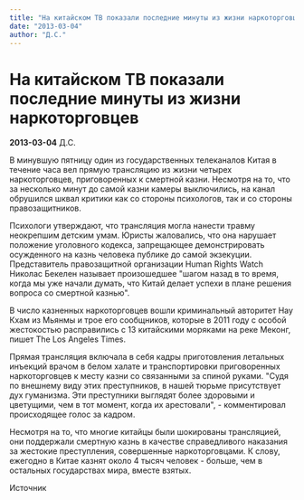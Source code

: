 ```yaml
---
title: "На китайском ТВ показали последние минуты из жизни наркоторговцев"
date: "2013-03-04"
author: "Д.С."
---
```


# На китайском ТВ показали последние минуты из жизни наркоторговцев

**2013-03-04** Д.С.

В  минувшую пятницу один из государственных телеканалов Китая в течение  часа вел прямую трансляцию из жизни четырех наркоторговцев,  приговоренных к смертной казни. Несмотря на то, что за несколько минут  до самой казни камеры выключились, на канал обрушился шквал критики как  со стороны психологов, так и со стороны правозащитников.





Психологи  утверждают, что трансляция могла нанести травму неокрепшим детским  умам. Юристы жаловались, что она нарушает положение уголовного  кодекса, запрещающее демонстрировать осужденного на казнь человека  публике до самой экзекуции. Представитель правозащитной организации  Human Rights Watch Николас Бекелен называет произошедшее "шагом назад в  то время, когда мы уже начали думать, что Китай делает успехи в плане  решения вопроса со смертной казнью".





В  число казненных наркоторговцев вошли криминальный авторитет Нау Кхам из  Мьянмы и трое его сообщников, которые в 2011 году с особой жестокостью  расправились с 13 китайскими моряками на реке Меконг, пишет The Los Angeles Times.





Прямая  трансляция включала в себя кадры приготовления летальных инъекций  врачом в белом халате и транспортировки приговоренных наркоторговцев к  месту казни со связанными за спиной руками. "Судя по внешнему виду этих  преступников, в нашей тюрьме присутствует дух гуманизма. Эти преступники  выглядят более здоровыми и цветущими, чем в тот момент, когда их  арестовали", - комментировал происходящее голос за кадром.





Несмотря  на то, что многие китайцы были шокированы трансляцией, они поддержали  смертную казнь в качестве справедливого наказания за жестокие  преступления, совершенные наркоторговцами. К слову, ежегодно в Китае  казнят около 4 тысяч человек - больше, чем в остальных государствах  мира, вместе взятых.





Источник